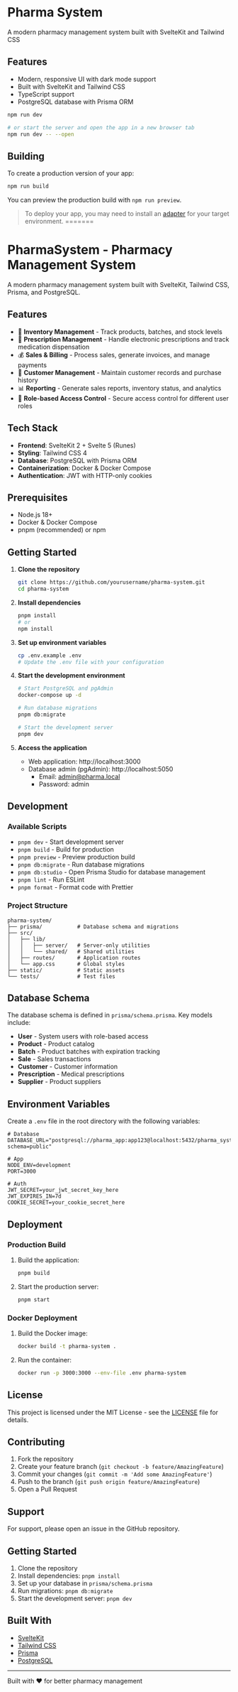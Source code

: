 # Pharma System

A modern pharmacy management system built with SvelteKit and Tailwind CSS

## Features

- Modern, responsive UI with dark mode support
- Built with SvelteKit and Tailwind CSS
- TypeScript support
- PostgreSQL database with Prisma ORM

```sh
npm run dev

# or start the server and open the app in a new browser tab
npm run dev -- --open
```

## Building

To create a production version of your app:

```sh
npm run build
```

You can preview the production build with `npm run preview`.

> To deploy your app, you may need to install an [adapter](https://svelte.dev/docs/kit/adapters) for your target environment.
=======
# PharmaSystem - Pharmacy Management System

A modern pharmacy management system built with SvelteKit, Tailwind CSS, Prisma, and PostgreSQL.

## Features

- 🏥 **Inventory Management** - Track products, batches, and stock levels
- 💊 **Prescription Management** - Handle electronic prescriptions and track medication dispensation
- 💰 **Sales & Billing** - Process sales, generate invoices, and manage payments
- 👥 **Customer Management** - Maintain customer records and purchase history
- 📊 **Reporting** - Generate sales reports, inventory status, and analytics
- 🔐 **Role-based Access Control** - Secure access control for different user roles

## Tech Stack

- **Frontend**: SvelteKit 2 + Svelte 5 (Runes)
- **Styling**: Tailwind CSS 4
- **Database**: PostgreSQL with Prisma ORM
- **Containerization**: Docker & Docker Compose
- **Authentication**: JWT with HTTP-only cookies

## Prerequisites

- Node.js 18+
- Docker & Docker Compose
- pnpm (recommended) or npm

## Getting Started

1. **Clone the repository**
   ```bash
   git clone https://github.com/yourusername/pharma-system.git
   cd pharma-system
   ```

2. **Install dependencies**
   ```bash
   pnpm install
   # or
   npm install
   ```

3. **Set up environment variables**
   ```bash
   cp .env.example .env
   # Update the .env file with your configuration
   ```

4. **Start the development environment**
   ```bash
   # Start PostgreSQL and pgAdmin
   docker-compose up -d
   
   # Run database migrations
   pnpm db:migrate
   
   # Start the development server
   pnpm dev
   ```

5. **Access the application**
   - Web application: http://localhost:3000
   - Database admin (pgAdmin): http://localhost:5050
     - Email: admin@pharma.local
     - Password: admin

## Development

### Available Scripts

- `pnpm dev` - Start development server
- `pnpm build` - Build for production
- `pnpm preview` - Preview production build
- `pnpm db:migrate` - Run database migrations
- `pnpm db:studio` - Open Prisma Studio for database management
- `pnpm lint` - Run ESLint
- `pnpm format` - Format code with Prettier

### Project Structure

```
pharma-system/
├── prisma/           # Database schema and migrations
├── src/
│   ├── lib/
│   │   ├── server/   # Server-only utilities
│   │   └── shared/   # Shared utilities
│   ├── routes/       # Application routes
│   └── app.css       # Global styles
├── static/           # Static assets
└── tests/            # Test files
```

## Database Schema

The database schema is defined in `prisma/schema.prisma`. Key models include:

- **User** - System users with role-based access
- **Product** - Product catalog
- **Batch** - Product batches with expiration tracking
- **Sale** - Sales transactions
- **Customer** - Customer information
- **Prescription** - Medical prescriptions
- **Supplier** - Product suppliers

## Environment Variables

Create a `.env` file in the root directory with the following variables:

```env
# Database
DATABASE_URL="postgresql://pharma_app:app123@localhost:5432/pharma_system?schema=public"

# App
NODE_ENV=development
PORT=3000

# Auth
JWT_SECRET=your_jwt_secret_key_here
JWT_EXPIRES_IN=7d
COOKIE_SECRET=your_cookie_secret_here
```

## Deployment

### Production Build

1. Build the application:
   ```bash
   pnpm build
   ```

2. Start the production server:
   ```bash
   pnpm start
   ```

### Docker Deployment

1. Build the Docker image:
   ```bash
   docker build -t pharma-system .
   ```

2. Run the container:
   ```bash
   docker run -p 3000:3000 --env-file .env pharma-system
   ```

## License

This project is licensed under the MIT License - see the [LICENSE](LICENSE) file for details.

## Contributing

1. Fork the repository
2. Create your feature branch (`git checkout -b feature/AmazingFeature`)
3. Commit your changes (`git commit -m 'Add some AmazingFeature'`)
4. Push to the branch (`git push origin feature/AmazingFeature`)
5. Open a Pull Request

## Support

For support, please open an issue in the GitHub repository.

## Getting Started

1. Clone the repository
2. Install dependencies: `pnpm install`
3. Set up your database in `prisma/schema.prisma`
4. Run migrations: `pnpm db:migrate`
5. Start the development server: `pnpm dev`

## Built With

- [SvelteKit](https://kit.svelte.dev/)
- [Tailwind CSS](https://tailwindcss.com/)
- [Prisma](https://www.prisma.io/)
- [PostgreSQL](https://www.postgresql.org/)

---

Built with ❤️ for better pharmacy management
